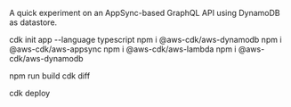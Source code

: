 A quick experiment on an AppSync-based GraphQL API using DynamoDB as datastore.

cdk init app --language typescript
npm i @aws-cdk/aws-dynamodb
npm i @aws-cdk/aws-appsync
npm i @aws-cdk/aws-lambda
npm i @aws-cdk/aws-dynamodb

npm run build
cdk diff

cdk deploy

